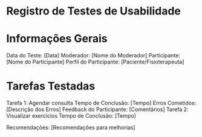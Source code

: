 # Registro de Testes de Usabilidade

# Informações Gerais

Data do Teste: [Data]
Moderador: [Nome do Moderador]
Participante: [Nome do Participante]
Perfil do Participante: [Paciente/Fisioterapeuta]

# Tarefas Testadas
Tarefa 1: Agendar consulta
Tempo de Conclusão: [Tempo]
Erros Cometidos: [Descrição dos Erros]
Feedback do Participante: [Comentários]
Tarefa 2: Visualizar exercícios
Tempo de Conclusão: [Tempo]

Recomendações: [Recomendações para melhorias]
